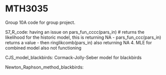 # MTH3035
Group 10A code for group project.

S7_R_code: having an issue on pars_fun_cccc(pars_in) # returns the likelihood for the historic model, this is returning NA - pars_fun_ccc(pars_in) returns a value - then ringlikcomb(pars_in) also returning NA 4. MLE for combined model also not functioning

CJS_model_blackbirds: Cormack-Jolly-Seber model for blackbirds

Newton_Raphson_method_blackbirds: 
